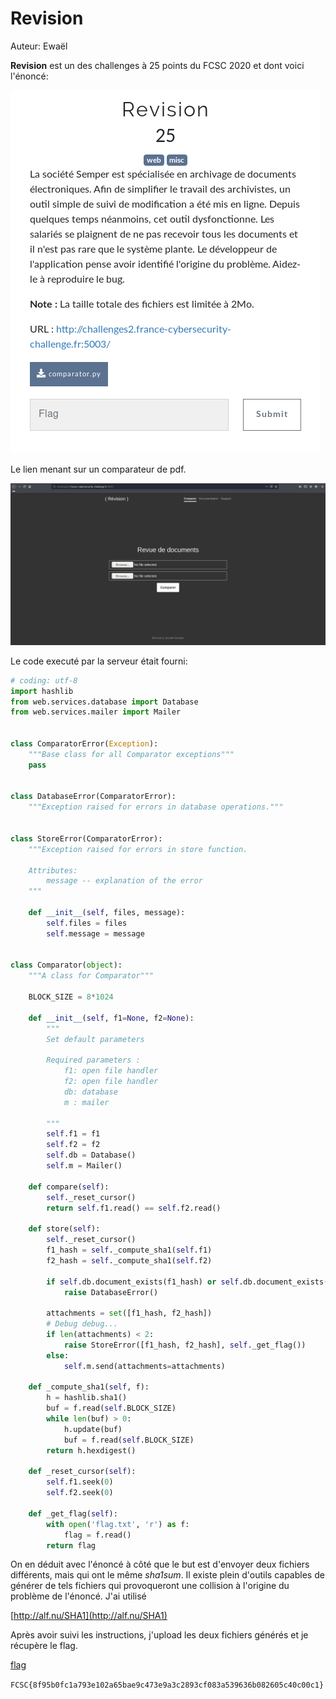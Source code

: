 # Revision

Auteur: Ewaël

**Revision** est un des challenges à 25 points du FCSC 2020 et dont voici l'énoncé:

![revision](revision.png)

Le lien menant sur un comparateur de pdf.

![mainpage](mainpage.png)

Le code executé par la serveur était fourni:

```python
# coding: utf-8
import hashlib
from web.services.database import Database
from web.services.mailer import Mailer


class ComparatorError(Exception):
    """Base class for all Comparator exceptions"""
    pass


class DatabaseError(ComparatorError):
    """Exception raised for errors in database operations."""


class StoreError(ComparatorError):
    """Exception raised for errors in store function.

    Attributes:
        message -- explanation of the error
    """

    def __init__(self, files, message):
        self.files = files
        self.message = message


class Comparator(object):
    """A class for Comparator"""

    BLOCK_SIZE = 8*1024

    def __init__(self, f1=None, f2=None):
        """
        Set default parameters

        Required parameters :
            f1: open file handler
            f2: open file handler
            db: database
            m : mailer

        """
        self.f1 = f1
        self.f2 = f2
        self.db = Database()
        self.m = Mailer()

    def compare(self):
        self._reset_cursor()
        return self.f1.read() == self.f2.read()

    def store(self):
        self._reset_cursor()
        f1_hash = self._compute_sha1(self.f1)
        f2_hash = self._compute_sha1(self.f2)

        if self.db.document_exists(f1_hash) or self.db.document_exists(f2_hash):
            raise DatabaseError()

        attachments = set([f1_hash, f2_hash])
        # Debug debug...
        if len(attachments) < 2:
            raise StoreError([f1_hash, f2_hash], self._get_flag())
        else:
            self.m.send(attachments=attachments)

    def _compute_sha1(self, f):
        h = hashlib.sha1()
        buf = f.read(self.BLOCK_SIZE)
        while len(buf) > 0:
            h.update(buf)
            buf = f.read(self.BLOCK_SIZE)
        return h.hexdigest()

    def _reset_cursor(self):
        self.f1.seek(0)
        self.f2.seek(0)

    def _get_flag(self):
        with open('flag.txt', 'r') as f:
            flag = f.read()
        return flag
```

On en déduit avec l'énoncé à côté que le but est d'envoyer deux fichiers différents, mais qui ont le même *sha1sum*. Il existe plein d'outils capables de générer de tels fichiers qui provoqueront une collision à l'origine du problème de l'énoncé. J'ai utilisé

[http://alf.nu/SHA1](http://alf.nu/SHA1)

Après avoir suivi les instructions, j'upload les deux fichiers générés et je récupère le flag.

[flag](flag.png)

`FCSC{8f95b0fc1a793e102a65bae9c473e9a3c2893cf083a539636b082605c40c00c1}`
